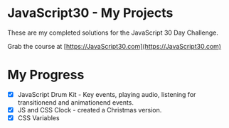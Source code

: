 ﻿# JavaScript30 - My Projects

These are my completed solutions for the JavaScript 30 Day Challenge.

Grab the course at [https://JavaScript30.com](https://JavaScript30.com)

# My Progress

- [x] JavaScript Drum Kit - Key events, playing audio, listening for transitionend and animationend events.
- [x] JS and CSS Clock - created a Christmas version.
- [x] CSS Variables
